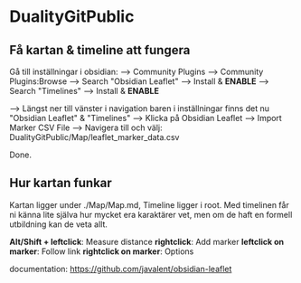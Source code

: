 # DualityGitPublic
 
## Få kartan & timeline att fungera
Gå till inställningar i obsidian:
--> Community Plugins
--> Community Plugins:Browse
	--> Search "Obsidian Leaflet"
		--> Install & **ENABLE**
	--> Search "Timelines"
		--> Install & **ENABLE**

--> Längst ner till vänster i navigation baren i inställningar finns det nu "Obsidian Leaflet" & "Timelines"
--> Klicka på Obsidian Leaflet
	--> Import Marker CSV File
		--> Navigera till och välj: DualityGitPublic/Map/leaflet_marker_data.csv

Done. 
## Hur kartan funkar
Kartan ligger under ./Map/Map.md, Timeline ligger i root. Med timelinen får ni känna lite själva hur mycket era karaktärer vet, men om de haft en formell utbildning kan de veta allt.

**Alt/Shift  + leftclick**: Measure distance
**rightclick**: Add marker
**leftclick on marker**: Follow link
**rightclick on marker**: Options

documentation: https://github.com/javalent/obsidian-leaflet
